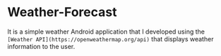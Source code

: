 # Weather-Forecast
It is a simple weather Android application that I developed using the `[Weather API](https://openweathermap.org/api)` that displays weather information to the user.
